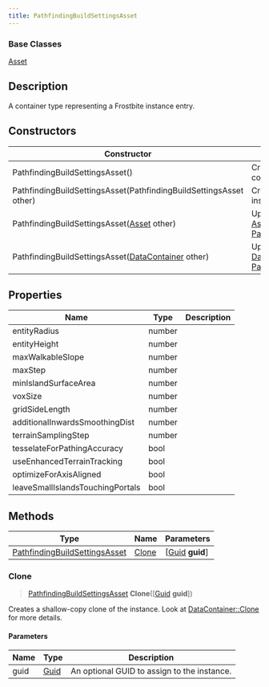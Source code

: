 ```yaml
---
title: PathfindingBuildSettingsAsset
---
```

### Base Classes

[Asset](/vext/ref/fb/asset/)

## Description

A container type representing a Frostbite instance entry.

## Constructors

| Constructor                                                                              | Description                                                                                                                                       |
| ---------------------------------------------------------------------------------------- | ------------------------------------------------------------------------------------------------------------------------------------------------- |
| PathfindingBuildSettingsAsset()                                                          | Create a new instance of this container type.                                                                                                     |
| PathfindingBuildSettingsAsset(PathfindingBuildSettingsAsset other)                       | Create a reference copy of an instance of the same type.                                                                                          |
| PathfindingBuildSettingsAsset([Asset](/vext/ref/fb/asset/) other)                                      | Upcast an instance of type [Asset](/vext/ref/fb/asset/) to [PathfindingBuildSettingsAsset](/vext/ref/fb/pathfindingbuildsettingsasset/).                                      |
| PathfindingBuildSettingsAsset([DataContainer](/vext/ref/shared/class/datacontainer) other) | Upcast an instance of type [DataContainer](/vext/ref/shared/class/datacontainer) to [PathfindingBuildSettingsAsset](/vext/ref/fb/pathfindingbuildsettingsasset/). |

## Properties

| Name                             | Type   | Description |
| -------------------------------- | ------ | ----------- |
| entityRadius                     | number |             |
| entityHeight                     | number |             |
| maxWalkableSlope                 | number |             |
| maxStep                          | number |             |
| minIslandSurfaceArea             | number |             |
| voxSize                          | number |             |
| gridSideLength                   | number |             |
| additionalInwardsSmoothingDist   | number |             |
| terrainSamplingStep              | number |             |
| tesselateForPathingAccuracy      | bool   |             |
| useEnhancedTerrainTracking       | bool   |             |
| optimizeForAxisAligned           | bool   |             |
| leaveSmallIslandsTouchingPortals | bool   |             |

## Methods

| Type                                                           | Name            | Parameters                                     |
| -------------------------------------------------------------- | --------------- | ---------------------------------------------- |
| [PathfindingBuildSettingsAsset](/vext/ref/fb/pathfindingbuildsettingsasset/) | [Clone](#clone) | \[[Guid](/vext/ref/shared/class/guid) **guid**\] |

### Clone

> [PathfindingBuildSettingsAsset](/vext/ref/fb/pathfindingbuildsettingsasset/) **Clone**(\[[Guid](/vext/ref/shared/class/guid) **guid**\])

Creates a shallow-copy clone of the instance. Look at [DataContainer::Clone](/vext/ref/shared/class/datacontainer#clone) for more details.

#### Parameters

| Name | Type         | Description                                 |
| ---- | ------------ | ------------------------------------------- |
| guid | [Guid](/vext/ref/shared/class/guid/) | An optional GUID to assign to the instance. |
